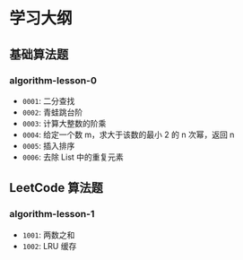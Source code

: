 # 学习大纲

## 基础算法题

### algorithm-lesson-0

- `0001`: 二分查找
- `0002`: 青蛙跳台阶
- `0003`: 计算大整数的阶乘
- `0004`: 给定一个数 m，求大于该数的最小 2 的 n 次幂，返回 n
- `0005`: 插入排序
- `0006`: 去除 List 中的重复元素

## LeetCode 算法题

### algorithm-lesson-1

- `1001`: 两数之和
- `1002`: LRU 缓存
